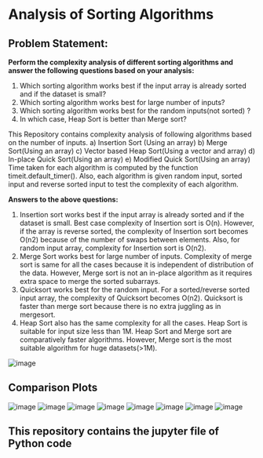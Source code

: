 # Analysis of Sorting Algorithms

## Problem Statement:
**Perform the complexity analysis of different sorting algorithms and answer the following questions based  on your analysis:**
1) Which sorting algorithm works best if the input array is already sorted and if the dataset is small?
2) Which sorting algorithm works best for large number of inputs?
3) Which sorting algorithm works best for the random inputs(not sorted) ?
4) In which case, Heap Sort is better than Merge sort?

This Repository contains complexity analysis of following algorithms based on the number of inputs.
a) Insertion Sort (Using an array)
b) Merge Sort(Using an array)
c) Vector based Heap Sort(Using a vector and array)
d) In-place Quick Sort(Using an array)
e) Modified Quick Sort(Using an array)
Time taken for each algorithm is computed by the function timeit.default_timer(). Also, each algorithm is given random input, sorted input and reverse sorted input to test the complexity of each algorithm.

**Answers to the above questions:**

1) Insertion sort works best if the input array is already sorted and if the dataset is small. Best case complexity of Insertion sort is O(n). However, if the array is reverse sorted, the complexity of Insertion sort becomes O(n2) because of the number of swaps between elements. Also, for random input array, complexity for Insertion sort is O(n2).
2) Merge Sort works best for large number of inputs. Complexity of merge sort is same for all the cases because it is independent of distribution of the data. However, Merge sort is not an in-place algorithm as it requires extra space to merge the sorted subarrays.
3) Quicksort works best for the random input. For a sorted/reverse sorted input array, the complexity of Quicksort becomes O(n2). Quicksort is faster than merge sort because there is no extra juggling as in mergesort.
4) Heap Sort also has the same complexity for all the cases. Heap Sort is suitable for input size less than 1M. Heap Sort and Merge sort are comparatively faster algorithms. However, Merge sort is the most suitable algorithm for huge datasets(>1M).

![image](https://user-images.githubusercontent.com/70915043/137656852-13a121d0-46bf-43c6-a5a5-1e62bf8772aa.png)

## Comparison Plots

![image](https://user-images.githubusercontent.com/70915043/137657914-9ed316c6-027b-4187-97b5-132f3459f26b.png)
![image](https://user-images.githubusercontent.com/70915043/137657932-15f97152-486a-4679-b0b3-c4425aa2b252.png)
![image](https://user-images.githubusercontent.com/70915043/137657953-d989bde6-5ecd-42c3-b7c3-038eb6c3b6d2.png)
![image](https://user-images.githubusercontent.com/70915043/137657976-a4b76dc9-f548-4c26-abd6-575ee8f287fc.png)
![image](https://user-images.githubusercontent.com/70915043/137658002-9a2b0c0a-2f75-443a-ab04-7fbb6b7aa7dc.png)
![image](https://user-images.githubusercontent.com/70915043/137658040-99929782-bef2-444c-8c76-dda5498359a6.png)
![image](https://user-images.githubusercontent.com/70915043/137658063-9976cc28-841c-4044-ba47-8ffc11facbc5.png)
![image](https://user-images.githubusercontent.com/70915043/137658083-1262bfc5-d005-4bf3-93aa-fd9c6f3ca2a4.png)

## This repository contains the jupyter file of Python code


